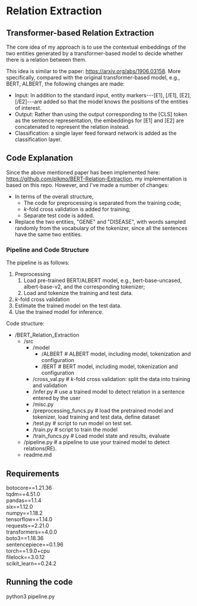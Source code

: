 # Relation Extraction

## Transformer-based Relation Extraction
The core idea of my approach is to use the contextual embeddings of the two entities generated by a transformer-based model to decide whether there is a relation between them.

This idea is similar to the paper: https://arxiv.org/abs/1906.03158. More specifically, compared with the original transformer-based model, e.g., BERT, ALBERT, the following changes are made:

* Input: In addition to the standard input, entity markers---[E1], [/E1], [E2], [/E2]---are added so that the model knows the positions of the entities of interest. 
* Output: Rather than using the output corresponding to the [CLS] token as the sentence representation, the embeddings for [E1] and [E2] are concatenated to represent the relation instead.
* Classification: a single layer feed forward network is added as the classification layer.

## Code Explanation
Since the above mentioned paper has been implemented here: https://github.com/plkmo/BERT-Relation-Extraction, my implementation is based on this repo. However, and I've made a number of changes:

* In terms of the overall structure,
    * The code for preprocessing is separated from the training code;
    * $k$-fold cross validation is added for training;
    * Separate test code is added.
* Replace the two entities, "GENE" and "DISEASE", with words sampled randomly from the vocabulary of the tokenizer, since all the sentences have the same two entities. 

### Pipeline and Code Structure
The pipeline is as follows:
1. Preprocessing
    1. Load pre-trained BERT/ALBERT model, e.g., bert-base-uncased, albert-base-v2, and the corresponding tokenizer;
    1. Load and tokenize the training and test data.
1. $k$-fold cross validation
1. Estimate the trained model on the test data.
1. Use the trained model for inference.

Code structure:
- /BERT_Relation_Extraction
  - /src
    - /model
      - /ALBERT # ALBERT model, including model, tokenization and configuration
      - /BERT # BERT model, including model, tokenization and configuration
    - /cross_val.py # $k$-fold cross validation: split the data into training and validation 
    - /infer.py # use a trained model to detect relation in a sentence entered by the user
    - /misc.py
    - /preprocessing_funcs.py # load the pretrained model and tokenizer, load training and test data, define dataset
    - /test.py # script to run model on test set.
    - /train.py # script to train the model
    - /train_funcs.py # Load model state and results, evaluate
  - /pipeline.py # a pipeline to use your trained model to detect relations(RE). 
  - readme.md

## Requirements
botocore==1.21.36\
tqdm==4.51.0\
pandas==1.1.4\
six==1.12.0\
numpy==1.18.2\
tensorflow==1.14.0\
requests==2.21.0\
transformers==4.0.0\
boto3==1.18.36\
sentencepiece==0.1.96\
torch==1.9.0+cpu\
filelock==3.0.12\
scikit_learn==0.24.2

## Running the code
python3 pipeline.py
